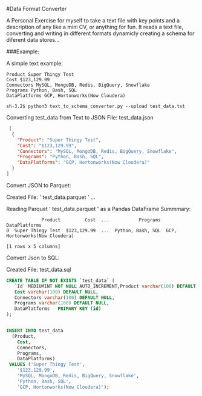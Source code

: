 #Data Format Converter

A Personal Exercise for myself to take a text file with key points and a description of 
any like a mini CV, or anything for fun. It reads a text file, converting and writing in
different formats dynamicly creating a schema for diferent data stores...


###Example:

A simple text example:

```
Product Super Thingy Test
Cost $123,129.99
Connectors MySQL, MongoDB, Redis, BigQuery, Snowflake
Programs Python, Bash, SQL
DataPlatforms GCP, Hortonworks(Now Cloudera)
```

```shell
sh-3.2$ python3 text_to_schema_converter.py --upload test_data.txt 
```

Converting test_data from Text to JSON File: test_data.json 
```json
 [
  {
    "Product": "Super Thingy Test",
    "Cost": "$123,129.99",
    "Connectors": "MySQL, MongoDB, Redis, BigQuery, Snowflake",
    "Programs": "Python, Bash, SQL",
    "DataPlatforms": "GCP, Hortonworks(Now Cloudera)"
  }
] 
```

Convert JSON to Parquet:

Created File: ' test_data.parquet ' ...

Reading Parquet ' test_data.parquet ' as a Pandas DataFrame Summmary:

```
             Product         Cost  ...           Programs                   DataPlatforms
0  Super Thingy Test  $123,129.99  ...  Python, Bash, SQL  GCP, Hortonworks(Now Cloudera)

[1 rows x 5 columns]
```

Convert Json to SQL:

Created File: test_data.sql 

```SQL
CREATE TABLE IF NOT EXISTS `test_data` (
   `Id` MEDIUMINT NOT NULL AUTO_INCREMENT,Product varchar(100) DEFAULT NULL,
   Cost varchar(100) DEFAULT NULL,
   Connectors varchar(100) DEFAULT NULL,
   Programs varchar(100) DEFAULT NULL,
   DataPlatforms   PRIMARY KEY (id)
);


INSERT INTO test_data
  (Product, 
    Cost, 
    Connectors, 
    Programs, 
    DataPlatforms)
 VALUES ('Super Thingy Test', 
    '$123,129.99', 
    'MySQL, MongoDB, Redis, BigQuery, Snowflake', 
    'Python, Bash, SQL', 
    'GCP, Hortonworks(Now Cloudera)');
```
